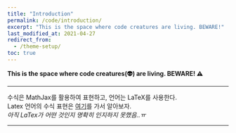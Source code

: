 ```yaml
---
title: "Introduction"
permalink: /code/introduction/
excerpt: "This is the space where code creatures are living. BEWARE!"
last_modified_at: 2021-04-27
redirect_from:
  - /theme-setup/
toc: true
---
```



**This is the space where code creatures(:alien:) are living. BEWARE! :warning:**

---

수식은 MathJax를 활용하여 표현하고, 언어는 LaTeX를 사용한다.<br>
Latex 언어의 수식 표현은 [여기](https://www.codecogs.com/latex/eqneditor.php)를 가서 알아보자.<br>
*아직 LaTex가 어떤 것인지 명확히 인지하지 못했음..ㅠ*<br>

---

